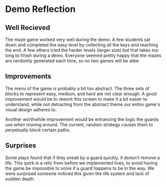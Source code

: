 # Demo Reflection

## Well Recieved
The maze game worked very well during the demo. A few students sat down and completed the easy level by collecting all the keys and reaching the end. A few others tried the harder levels (larger size) but that takes too long to finish during a demo. Everyone seemed pretty happy that the mazes are randomly generated each time, so no two games will be alike.

## Improvements
The menu of the game is probably a bit too abstract. The three sets of blocks to represent easy, medium, and hard are not clear enough. A good improvement would be to rework this screen to make it a bit easier to understand, while not detracting from the abstract theme our entire game's visual design adheres to.

Another worthwhile improvement would be enhancing the logic the guards use when moving around. The current, random strategy causes them to perpetually block certain paths.

## Surprises
Some plays found that if they sneak by a guard quickly, it doesn't remove a life. This quirk is a relic from before we implemented lives, to avoid having the game be impossible to solve if a guard happens to be in the way. We were surprised someone noticed this given the life system and lack of sudden death.
